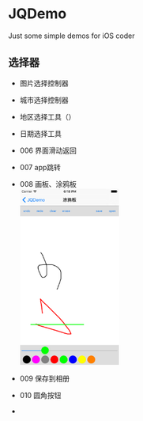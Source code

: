 # JQDemo
Just some simple demos for iOS coder

## 选择器
* 图片选择控制器
* 城市选择控制器

* 地区选择工具（）
* 日期选择工具
* 006 界面滑动返回
* 007 app跳转
* 008 画板、涂鸦板
<br/> <img alt="画板" src="https://raw.githubusercontent.com/SongJiaqiang/JQDemo/master/images/01.png" width="200px">
* 009 保存到相册
* 010 圆角按钮
* 

